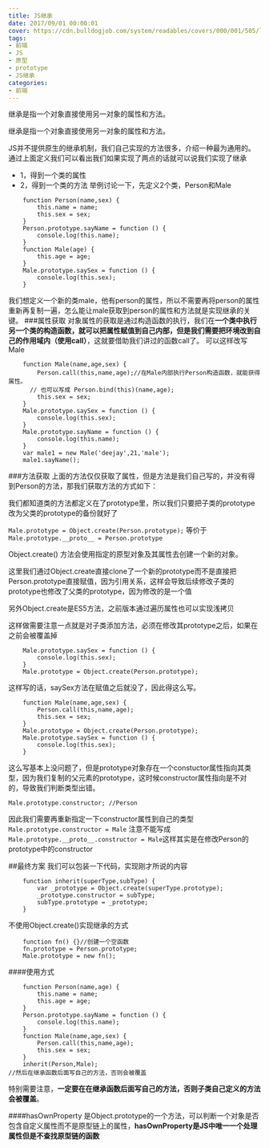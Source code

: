 ```yaml
---
title: JS继承
date: 2017/09/01 00:00:01
cover: https://cdn.bulldogjob.com/system/readables/covers/000/001/505/large_thumb/27-11-2018.png
tags: 
- 前端
- JS
- 原型
- prototype
- JS继承
categories: 
- 前端
---
```

继承是指一个对象直接使用另一对象的属性和方法。
<!--more-->

继承是指一个对象直接使用另一对象的属性和方法。

JS并不提供原生的继承机制，我们自己实现的方法很多，介绍一种最为通用的。
通过上面定义我们可以看出我们如果实现了两点的话就可以说我们实现了继承
- 1，得到一个类的属性
- 2，得到一个类的方法
举例讨论一下，先定义2个类，Person和Male
```
    function Person(name,sex) {
        this.name = name;
        this.sex = sex;
    }
    Person.prototype.sayName = function () {
        console.log(this.name);
    }
    function Male(age) {
        this.age = age;
    }
    Male.prototype.saySex = function () {
        console.log(this.sex);
    }
```
我们想定义一个新的类male，他有person的属性，所以不需要再将person的属性重新再复制一遍，怎么能让male获取到person的属性和方法就是实现继承的关键。
###属性获取
对象属性的获取是通过构造函数的执行，我们在**一个类中执行另一个类的构造函数，就可以把属性赋值到自己内部，但是我们需要把环境改到自己的作用域内（使用call）**，这就要借助我们讲过的函数call了。
可以这样改写Male
```
    function Male(name,age,sex) {
        Person.call(this,name,age);//在Male内部执行Person构造函数，就能获得属性。
      // 也可以写成 Person.bind(this)(name,age);
        this.sex = sex;
    }
    Male.prototype.saySex = function () {
        console.log(this.sex);
    }
    Male.prototype.sayName = function () {
        console.log(this.name);
    }
    var male1 = new Male('deejay',21,'male');
    male1.sayName();
```
###方法获取
上面的方法仅仅获取了属性，但是方法是我们自己写的，并没有得到Person的方法，那我们获取方法的方式如下：

我们都知道类的方法都定义在了prototype里，所以我们只要把子类的prototype改为父类的prototype的备份就好了

`Male.prototype = Object.create(Person.prototype);`
等价于
`Male.prototype.__proto__ = Person.prototype`

Object.create() 方法会使用指定的原型对象及其属性去创建一个新的对象。

这里我们通过Object.create直接clone了一个新的prototype而不是直接把Person.prototype直接赋值，因为引用关系，这样会导致后续修改子类的prototype也修改了父类的prototype，因为修改的是一个值

另外Object.create是ES5方法，之前版本通过遍历属性也可以实现浅拷贝

这样做需要注意一点就是对子类添加方法，必须在修改其prototype之后，如果在之前会被覆盖掉
```
    Male.prototype.saySex = function () {
        console.log(this.sex);
    }
    Male.prototype = Object.create(Person.prototype);
```
这样写的话，saySex方法在赋值之后就没了，因此得这么写。
```
    function Male(name,age,sex) {
        Person.call(this,name,age);
        this.sex = sex;
    }
    Male.prototype = Object.create(Person.prototype);
    Male.prototype.saySex = function () {
        console.log(this.sex);
    }
```
这么写基本上没问题了，但是prototype对象存在一个constuctor属性指向其类型，因为我们复制的父元素的prototype，这时候constructor属性指向是不对的，导致我们判断类型出错。

`Male.prototype.constructor; //Person` 

因此我们需要再重新指定一下constructor属性到自己的类型
`Male.prototype.constructor = Male`
注意不能写成
`Male.prototype.__proto__.constructor = Male`这样其实是在修改Person的prototype中的constructor

##最终方案
我们可以包装一下代码，实现刚才所说的内容
```
    function inherit(superType,subType) {
        var _prototype = Object.create(superType.prototype);
        _prototype.constructor = subType;
        subType.prototype = _prototype;
    }
```
不使用Object.create()实现继承的方式
```
    function fn() {}//创建一个空函数
    fn.prototype = Person.prototype;
    Male.prototype = new fn();
```

####使用方式
```
    function Person(name,age) {
        this.name = name;
        this.age = age;
    }
    Person.prototype.sayName = function () {
        console.log(this.name);
    }
    function Male(name,age,sex) {
        Person.call(this,name,age);
        this.sex = sex;
    }
    inherit(Person,Male);
//然后在继承函数后面写自己的方法，否则会被覆盖
```
特别需要注意，**一定要在在继承函数后面写自己的方法，否则子类自己定义的方法会被覆盖**。

####hasOwnProperty
是Object.prototype的一个方法，可以判断一个对象是否包含自定义属性而不是原型链上的属性，**hasOwnProperty是JS中唯一一个处理属性但是不查找原型链的函数**
